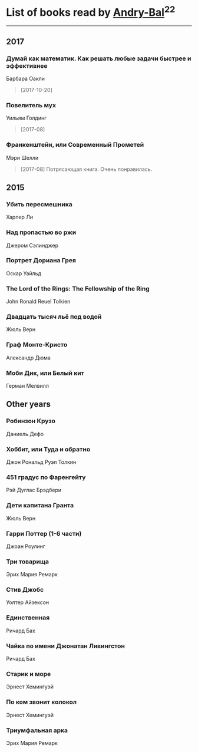 # List of books read by [Andry-Bal](https://plus.google.com/109232883876697421544)<sup>22</sup>
---

## 2017

### Думай как математик. Как решать любые задачи быстрее и эффективнее
Барбара Оакли
> [2017-10-20] 


### Повелитель мух
Уильям Голдинг
> [2017-08] 


### Франкенштейн, или Современный Прометей
Мэри Шелли
> [2017-08] Потрясающая книга. Очень понравилась.



## 2015

### Убить пересмешника
Харпер Ли


### Над пропастью во ржи
Джером Сэлинджер


### Портрет Дориана Грея
Оскар Уайльд


### The Lord of the Rings: The Fellowship of the Ring
John Ronald Reuel Tolkien


### Двадцать тысяч льё под водой
Жюль Верн


### Граф Монте-Кристо
Александр Дюма


### Моби Дик, или Белый кит
Герман Мелвилл



## Other years

### Робинзон Крузо
Даниель Дефо


### Хоббит, или Туда и обратно
Джон Рональд Руэл Толкин


### 451 градус по Фаренгейту
Рэй Дуглас Брэдбери


### Дети капитана Гранта
Жюль Верн


### Гарри Поттер (1-6 части)
Джоан Роулинг


### Три товарища
Эрих Мария Ремарк


### Стив Джобс
Уолтер Айзексон


### Единственная
Ричард Бах


### Чайка по имени Джонатан Ливингстон
Ричард Бах


### Старик и море
Эрнест Хемингуэй


### По ком звонит колокол
Эрнест Хемингуэй


### Триумфальная арка
Эрих Мария Ремарк



